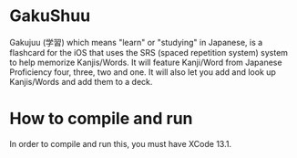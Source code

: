 # GakuShuu


Gakujuu (学習) which means "learn" or "studying" in Japanese, is a flashcard for the iOS that uses the SRS (spaced repetition system) system to help memorize Kanjis/Words. It will feature Kanji/Word from Japanese Proficiency four, three, two and one. It will also let you add and look up Kanjis/Words and add them to a deck.


# How to compile and run

In order to compile and run this, you must have XCode 13.1.
